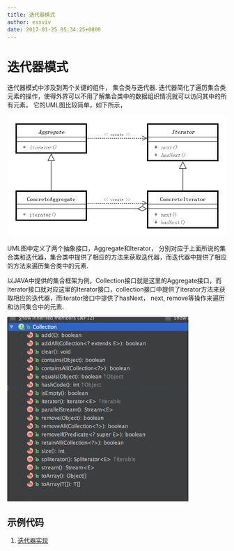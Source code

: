 ```yaml
---
title: 迭代器模式
author: essviv
date: 2017-01-25 05:34:25+0800
---
```


# 迭代器模式

迭代器模式中涉及到两个关键的组件， 集合类与迭代器. 迭代器简化了遍历集合类元素的操作，使得外界可以不用了解集合类中的数据组织情况就可以访问其中的所有元素， 它的UML图比较简单，如下所示，

![iterator-uml](https://github.com/Essviv/images/blob/master/iterator-uml.jpg?raw=true)

UML图中定义了两个抽象接口，Aggregate和Iterator， 分别对应于上面所说的集合类和迭代器，集合类中提供了相应的方法来获取迭代器，而迭代器中提供了相应的方法来遍历集合类中的元素.

以JAVA中提供的集合框架为例，Collection接口就是这里的Aggregate接口，而Iterator接口就对应这里的Iterator接口，collection接口中提供了iterator方法来获取相应的迭代器，而iterator接口中提供了hasNext， next, remove等操作来遍历和访问集合中的元素.

![iterator-methods](https://github.com/Essviv/images/blob/master/iterator-methods.jpg?raw=true)

## 示例代码

1. [迭代器实现](https://github.com/Essviv/designPattern/tree/master/src/main/java/com/cmcc/syw/iterator)